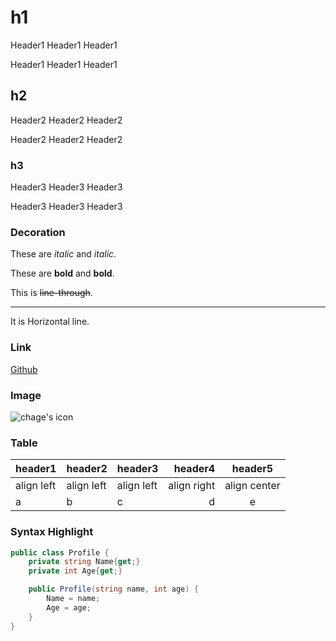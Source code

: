 <!--
 Date: 2020/03/15 
 Title: テスト用の初めての投稿
 Tag: #Test
 -->

# h1 
Header1 Header1 Header1

Header1 Header1 Header1

## h2 
Header2 Header2 Header2

Header2 Header2 Header2

### h3
Header3 Header3 Header3

Header3 Header3 Header3

### Decoration
These are *italic* and _italic_.

These are **bold** and __bold__.

This is ~~line-through~~.

---
It is Horizontal line. 

### Link
[Github](https://leafchage.github.io/portfolio/)

### Image
![chage's icon](https://avatars2.githubusercontent.com/u/18657444?s=460&u=3c5563778bc80f0637307e0ddcaa3f14d285950a&v=4)

### Table
|header1|header2|header3|header4|header5|
|:--|:--|:--|--:|:--:|
|align left|align left|align left|align right|align center|
|a|b|c|d|e|

### Syntax Highlight
```cs
public class Profile {
    private string Name{get;}
    private int Age{get;}

    public Profile(string name, int age) {
        Name = name;
        Age = age;
    }
}
```

